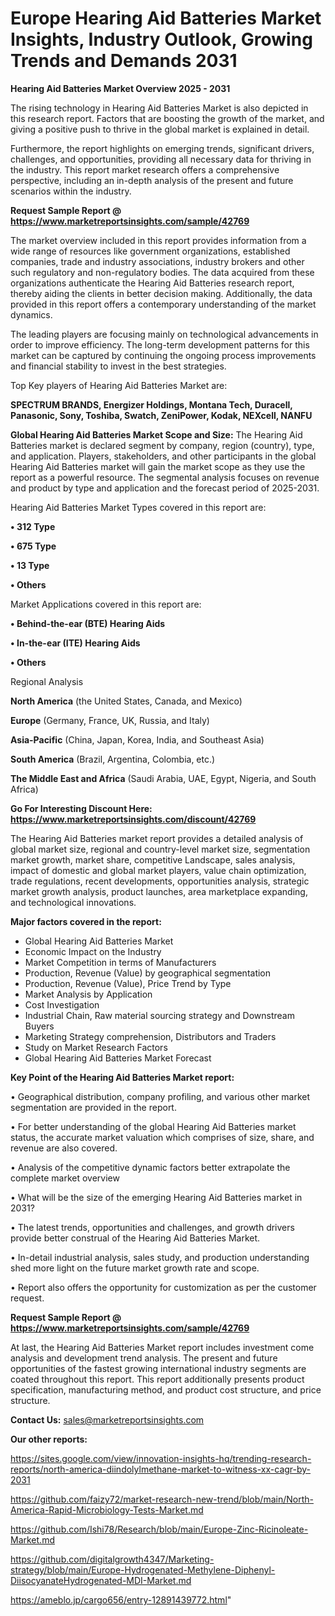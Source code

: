 # Europe Hearing Aid Batteries Market Insights, Industry Outlook, Growing Trends and Demands 2031

<Strong> Hearing Aid Batteries Market Overview 2025 - 2031</strong>

The rising technology in Hearing Aid Batteries Market is also depicted in this research report. Factors that are boosting the growth of the market, and giving a positive push to thrive in the global market is explained in detail.

Furthermore, the report highlights on emerging trends, significant drivers, challenges, and opportunities, providing all necessary data for thriving in the industry. This report market research offers a comprehensive perspective, including an in-depth analysis of the present and future scenarios within the industry.

<strong>Request Sample Report @ <a href=https://www.marketreportsinsights.com/sample/42769>https://www.marketreportsinsights.com/sample/42769</a></strong>

The market overview included in this report provides information from a wide range of resources like government organizations, established companies, trade and industry associations, industry brokers and other such regulatory and non-regulatory bodies. The data acquired from these organizations authenticate the Hearing Aid Batteries research report, thereby aiding the clients in better decision making. Additionally, the data provided in this report offers a contemporary understanding of the market dynamics.

The leading players are focusing mainly on technological advancements in order to improve efficiency. The long-term development patterns for this market can be captured by continuing the ongoing process improvements and financial stability to invest in the best strategies.

Top Key players of Hearing Aid Batteries Market are:

<strong>SPECTRUM BRANDS, Energizer Holdings, Montana Tech, Duracell, Panasonic, Sony, Toshiba, Swatch, ZeniPower, Kodak, NEXcell, NANFU</strong>

<strong><b>Global Hearing Aid Batteries Market Scope and Size:</b></strong>
The Hearing Aid Batteries market is declared segment by company, region (country), type, and application. Players, stakeholders, and other participants in the global Hearing Aid Batteries market will gain the market scope as they use the report as a powerful resource. The segmental analysis focuses on revenue and product by type and application and the forecast period of 2025-2031.

Hearing Aid Batteries Market Types covered in this report are:

<strong>•  312 Type

•  675 Type

•  13 Type

•  Others</strong>

Market Applications covered in this report are:

<strong>•  Behind-the-ear (BTE) Hearing Aids

•  In-the-ear (ITE) Hearing Aids

•  Others</strong> 

Regional Analysis

<strong>North America</strong> (the United States, Canada, and Mexico)

<strong>Europe</strong> (Germany, France, UK, Russia, and Italy)

<strong>Asia-Pacific</strong> (China, Japan, Korea, India, and Southeast Asia)

<strong>South America</strong> (Brazil, Argentina, Colombia, etc.)

<strong>The Middle East and Africa</strong> (Saudi Arabia, UAE, Egypt, Nigeria, and South Africa)

<strong>Go For Interesting Discount Here: <a href=https://www.marketreportsinsights.com/discount/42769>https://www.marketreportsinsights.com/discount/42769</a></strong>

The Hearing Aid Batteries market report provides a detailed analysis of global market size, regional and country-level market size, segmentation market growth, market share, competitive Landscape, sales analysis, impact of domestic and global market players, value chain optimization, trade regulations, recent developments, opportunities analysis, strategic market growth analysis, product launches, area marketplace expanding, and technological innovations.

<strong><b>Major factors covered in the report:</b></strong>
<ul>
  <li>Global Hearing Aid Batteries Market </li>
  <li>Economic Impact on the Industry</li>
  <li>Market Competition in terms of Manufacturers</li>
  <li>Production, Revenue (Value) by geographical segmentation</li>
  <li>Production, Revenue (Value), Price Trend by Type</li>
  <li>Market Analysis by Application</li>
  <li>Cost Investigation</li>
  <li>Industrial Chain, Raw material sourcing strategy and Downstream Buyers</li>
  <li>Marketing Strategy comprehension, Distributors and Traders</li>
  <li>Study on Market Research Factors</li>
  <li>Global Hearing Aid Batteries Market Forecast</li>
</ul>

<strong><b>Key Point of the Hearing Aid Batteries Market report:</b></strong>

• Geographical distribution, company profiling, and various other market segmentation are provided in the report.

• For better understanding of the global Hearing Aid Batteries market status, the accurate market valuation which comprises of size, share, and revenue are also covered.

• Analysis of the competitive dynamic factors better extrapolate the complete market overview

• What will be the size of the emerging Hearing Aid Batteries market in 2031?

• The latest trends, opportunities and challenges, and growth drivers provide better construal of the Hearing Aid Batteries Market.

• In-detail industrial analysis, sales study, and production understanding shed more light on the future market growth rate and scope.

• Report also offers the opportunity for customization as per the customer request.

<strong>Request Sample Report @ <a href=https://www.marketreportsinsights.com/sample/42769>https://www.marketreportsinsights.com/sample/42769</a></strong>

At last, the Hearing Aid Batteries Market report includes investment come analysis and development trend analysis. The present and future opportunities of the fastest growing international industry segments are coated throughout this report. This report additionally presents product specification, manufacturing method, and product cost structure, and price structure.

<strong>Contact Us:</strong>
sales@marketreportsinsights.com

<strong>Our other reports:</strong>

<a href=https://sites.google.com/view/innovation-insights-hq/trending-research-reports/north-america-diindolylmethane-market-to-witness-xx-cagr-by-2031>https://sites.google.com/view/innovation-insights-hq/trending-research-reports/north-america-diindolylmethane-market-to-witness-xx-cagr-by-2031</a>

<a href=https://github.com/faizy72/market-research-new-trend/blob/main/North-America-Rapid-Microbiology-Tests-Market.md>https://github.com/faizy72/market-research-new-trend/blob/main/North-America-Rapid-Microbiology-Tests-Market.md</a>

<a href=https://github.com/Ishi78/Research/blob/main/Europe-Zinc-Ricinoleate-Market.md>https://github.com/Ishi78/Research/blob/main/Europe-Zinc-Ricinoleate-Market.md</a>

<a href=https://github.com/digitalgrowth4347/Marketing-strategy/blob/main/Europe-Hydrogenated-Methylene-Diphenyl-DiisocyanateHydrogenated-MDI-Market.md>https://github.com/digitalgrowth4347/Marketing-strategy/blob/main/Europe-Hydrogenated-Methylene-Diphenyl-DiisocyanateHydrogenated-MDI-Market.md</a>

<a href=https://ameblo.jp/cargo656/entry-12891439772.html>https://ameblo.jp/cargo656/entry-12891439772.html</a>"

